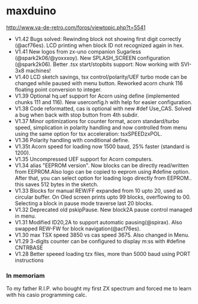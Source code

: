 # maxduino

http://www.va-de-retro.com/foros/viewtopic.php?t=5541

* V1.42 Bugs solved: Rewinding block not showing first digit correctly (@acf76es). LCD printing when block ID not recognized again in hex.
* V1.41 New logos from zx-uno companion Sugarless (@spark2k06/@yoxxxoy). New SPLASH_SCREEN configuration (@spark2k06).  Better .tsx start/stopbits support: Now working with SVI-3x8 machines!
* V1.40 LCD sketch savings, tsx control/polarity/UEF turbo mode can be changed while paused with menu button. Reworked acorn chunk 116 floating point conversion to integer.
* V1.39 Optional hq.uef support for Acorn using define (implemented chunks 111 and 116). New userconfig.h with help for easier configuration.
* V1.38	Code reformatted, cas is optional with new #def Use_CAS. Solved a bug when back with stop button from 4th subdir.
* V1.37 Minor optimizations for counter format, acorn standard/turbo speed, simplication in polarity handling and now controlled from menu using the same option for tsx acceleration: tsxSPEEDzxPOL.
* V1.36 Polarity handling with conditional define.
* V1.35t Acorn speed for loading now 1500 baud, 25% faster (standard is 1200).
* V1.35 Uncompressed UEF support for Acorn computers.
* V1.34 alias "EEPROM version". Now blocks can be directly read/written from EEPROM.Also logo can be copied to eeprom using #define option.
	After that, you can select option for loading logo directly from EEPROM.. this saves 512 bytes in the sketch.
* V1.33 Blocks for manual REW/FF expanded from 10 upto 20, used as circular buffer. On Oled screen prints upto 99 blocks, 
	overflowing to 00. Selecting a block in pause mode traverse last 20 blocks.
* V1.32 Deprecated old pskipPause. New block2A pause control managed in menu.
* V1.31 Modified ID20,2A to support automatic pausing(@spirax). Also swapped REW-FW for block navigation(@acf76es). 
* V1.30 max TSX speed 3850 vs cas speed 3675. Also changed in Menu.
* V1.29 3-digits counter can be configured to display m:ss with #define CNTRBASE
* V1.28 Better speeed loading tzx files, more than 5000 baud using PORT instructions

### In memoriam

To my father R.I.P. who bought my first ZX spectrum and forced me to learn with his casio programming calc.